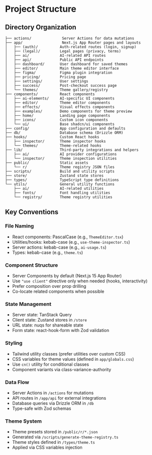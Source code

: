 # Project Structure

## Directory Organization

```
├── actions/              Server Actions for data mutations
├── app/                  Next.js App Router pages and layouts
│   ├── (auth)/          Auth-related routes (login, signup)
│   ├── (legal)/         Legal pages (privacy, terms)
│   ├── ai/              AI-related API routes
│   ├── api/             Public API endpoints
│   ├── dashboard/       User dashboard for saved themes
│   ├── editor/          Main theme editor interface
│   ├── figma/           Figma plugin integration
│   ├── pricing/         Pricing page
│   ├── settings/        User settings
│   ├── success/         Post-checkout success page
│   └── themes/          Theme gallery/registry
├── components/          React components
│   ├── ai-elements/     AI-specific UI components
│   ├── editor/          Theme editor components
│   ├── effects/         Visual effects components
│   ├── examples/        Demo components for theme preview
│   ├── home/            Landing page components
│   ├── icons/           Custom icon components
│   └── ui/              Base shadcn/ui components
├── config/              App configuration and defaults
├── db/                  Database schema (Drizzle ORM)
├── hooks/               Custom React hooks
│   ├── inspector/       Theme inspector hooks
│   └── themes/          Theme-related hooks
├── lib/                 Third-party integrations and helpers
│   ├── ai/              AI provider configurations
│   └── inspector/       Theme inspection utilities
├── public/              Static assets
│   └── r/               Theme registry JSON files
├── scripts/             Build and utility scripts
├── store/               Zustand state stores
├── types/               TypeScript type definitions
└── utils/               General utility functions
    ├── ai/              AI-related utilities
    ├── fonts/           Font handling utilities
    └── registry/        Theme registry utilities
```

## Key Conventions

### File Naming
- React components: PascalCase (e.g., `ThemeEditor.tsx`)
- Utilities/hooks: kebab-case (e.g., `use-theme-inspector.ts`)
- Server actions: kebab-case (e.g., `ai-usage.ts`)
- Types: kebab-case (e.g., `theme.ts`)

### Component Structure
- Server Components by default (Next.js 15 App Router)
- Use `"use client"` directive only when needed (hooks, interactivity)
- Prefer composition over prop drilling
- Co-locate related components when possible

### State Management
- Server state: TanStack Query
- Client state: Zustand stores in `/store`
- URL state: nuqs for shareable state
- Form state: react-hook-form with Zod validation

### Styling
- Tailwind utility classes (prefer utilities over custom CSS)
- CSS variables for theme values (defined in `app/globals.css`)
- Use `cn()` utility for conditional classes
- Component variants via class-variance-authority

### Data Flow
- Server Actions in `/actions` for mutations
- API routes in `/app/api` for external integrations
- Database queries via Drizzle ORM in `/db`
- Type-safe with Zod schemas

### Theme System
- Theme presets stored in `/public/r/*.json`
- Generated via `/scripts/generate-theme-registry.ts`
- Theme styles defined in `/types/theme.ts`
- Applied via CSS variables injection
